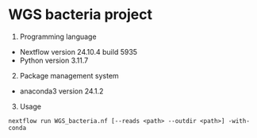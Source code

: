 # WGS bacteria project

1. Programming language

- Nextflow version 24.10.4 build 5935
- Python version 3.11.7

2. Package management system

- anaconda3 version 24.1.2

3. Usage

```nextflow run WGS_bacteria.nf [--reads <path> --outdir <path>] -with-conda``` 
